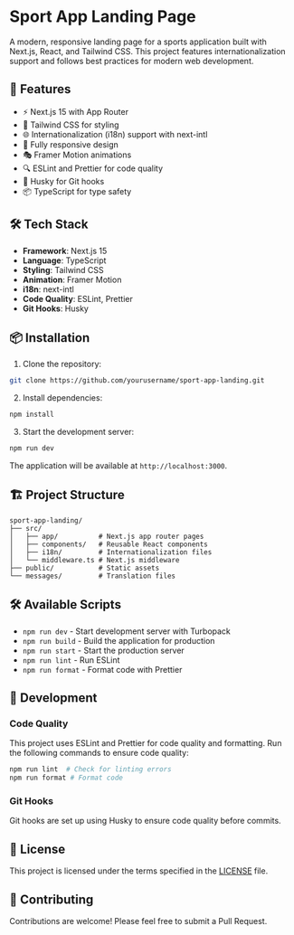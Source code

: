 # Sport App Landing Page

A modern, responsive landing page for a sports application built with Next.js, React, and Tailwind CSS. This project features internationalization support and follows best practices for modern web development.

## 🚀 Features

- ⚡ Next.js 15 with App Router
- 🎨 Tailwind CSS for styling
- 🌐 Internationalization (i18n) support with next-intl
- 📱 Fully responsive design
- 🎭 Framer Motion animations
- 🔍 ESLint and Prettier for code quality
- 🐶 Husky for Git hooks
- 📦 TypeScript for type safety

## 🛠️ Tech Stack

- **Framework**: Next.js 15
- **Language**: TypeScript
- **Styling**: Tailwind CSS
- **Animation**: Framer Motion
- **i18n**: next-intl
- **Code Quality**: ESLint, Prettier
- **Git Hooks**: Husky

## 📦 Installation

1. Clone the repository:
```bash
git clone https://github.com/yourusername/sport-app-landing.git
```

2. Install dependencies:
```bash
npm install
```

3. Start the development server:
```bash
npm run dev
```

The application will be available at `http://localhost:3000`.

## 🏗️ Project Structure

```
sport-app-landing/
├── src/
│   ├── app/          # Next.js app router pages
│   ├── components/   # Reusable React components
│   ├── i18n/         # Internationalization files
│   └── middleware.ts # Next.js middleware
├── public/           # Static assets
└── messages/         # Translation files
```

## 🛠️ Available Scripts

- `npm run dev` - Start development server with Turbopack
- `npm run build` - Build the application for production
- `npm run start` - Start the production server
- `npm run lint` - Run ESLint
- `npm run format` - Format code with Prettier

## 🔧 Development

### Code Quality

This project uses ESLint and Prettier for code quality and formatting. Run the following commands to ensure code quality:

```bash
npm run lint  # Check for linting errors
npm run format # Format code
```

### Git Hooks

Git hooks are set up using Husky to ensure code quality before commits.

## 📝 License

This project is licensed under the terms specified in the [LICENSE](LICENSE) file.

## 🤝 Contributing

Contributions are welcome! Please feel free to submit a Pull Request.
